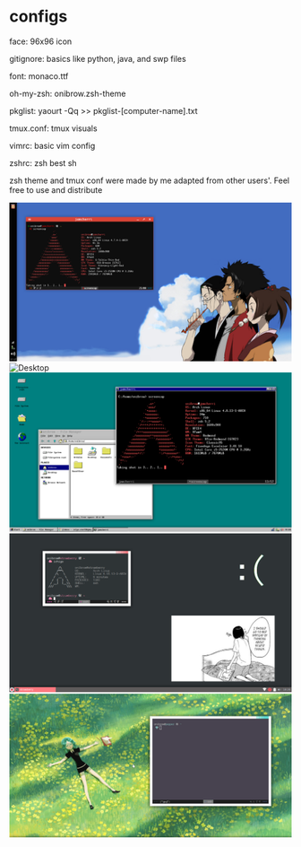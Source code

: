 # configs

face: 96x96 icon

gitignore: basics like python, java, and swp files

font: monaco.ttf

oh-my-zsh: onibrow.zsh-theme

pkglist: yaourt -Qq >> pkglist-[computer-name].txt

tmux.conf: tmux visuals

vimrc: basic vim config

zshrc: zsh best sh

zsh theme and tmux conf were made by me adapted from other users'. Feel free to use and distribute


![Desktop](screen.png)
![Desktop](screen1.png)
![Desktop](screen2.png)
![Desktop](screen3.png)
![daynight](hnk-daynight.gif)
